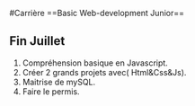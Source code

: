 #Carrière 
==Basic Web-development Junior==

## Fin Juillet

1. Compréhension basique en Javascript.
2. Créer 2 grands projets avec( Html&Css&Js).
3. Maitrise de mySQL.
4. Faire le permis.